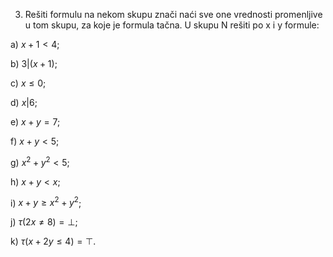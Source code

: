 3. Rešiti formulu na nekom skupu znači naći sve one vrednosti promenljive u tom skupu, za koje je formula tačna.
U skupu N rešiti po x i y formule:

a) $x + 1 < 4$; 

b) $3|(x + 1)$; 

c) $x \le 0$; 

d) $x|6$;

e) $x + y = 7$; 

f) $x + y < 5$; 

g) $x^2 + y^2 < 5$; 

h) $x + y < x$;

i) $x + y \ge x^2 + y^2$; 

j) $\tau (2x \neq 8) = \bot$; 

k) $\tau(x + 2y ≤ 4) = \top$.